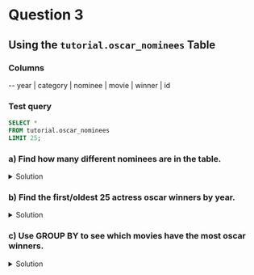 # Question 3

## Using the `tutorial.oscar_nominees` Table

### Columns
-- year | category | nominee | movie | winner | id

### Test query

```SQL
SELECT *
FROM tutorial.oscar_nominees
LIMIT 25;
```

### a) Find how many different nominees are in the table.
<details>
  <summary>Solution</summary>

  ```SQL
  SELECT count(DISTINCT nominee)
  FROM tutorial.oscar_nominees
  ```

</details>

### b) Find the first/oldest 25 actress oscar winners by year.
<details>
  <summary>Solution</summary>

  ```SQL
  SELECT year, category, nominee, movie, winner
  FROM tutorial.oscar_nominees
  WHERE category = 'actress' AND winner = 'true'
  ORDER BY year ASC
  LIMIT 25;
  ```

</details>


### c) Use GROUP BY to see which movies have the most oscar winners.
<details>
  <summary>Solution</summary>

  ```SQL
  SELECT movie, year, COUNT(DISTINCT nominee), count(nominee)
  FROM tutorial.oscar_nominees
  WHERE winner = 'true'
  GROUP BY movie, year
  ORDER BY COUNT(DISTINCT nominee) DESC, year DESC
  LIMIT 25;
  ```

</details>